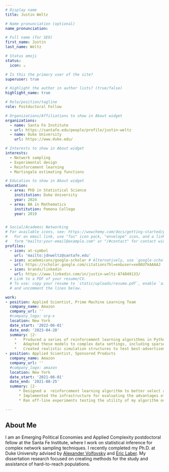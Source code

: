```yaml
---
# Display name
title: Justin Weltz

# Name pronunciation (optional)
name_pronunciation:

# Full name (for SEO)
first_name: Justin
last_name: Weltz

# Status emoji
status:
  icon: ☕️

# Is this the primary user of the site?
superuser: true

# Highlight the author in author lists? (true/false)
highlight_name: true

# Role/position/tagline
role: Postdoctoral Fellow

# Organizations/Affiliations to show in About widget
organizations:
  - name: Santa Fe Institute
  - url: https://santafe.edu/people/profile/justin-weltz
  - name: Duke University
    url: https://www.duke.edu/

# Interests to show in About widget
interests:
  - Network sampling
  - Experimental design
  - Reinforcement learning
  - Martingale estimating functions

# Education to show in About widget
education:
  - area: PhD in Statistical Science
    institution: Duke University
    year: 2024
  - area: BA in Mathematics
    institution: Pomona College
    year: 2019


# Social/Academic Networking
# For available icons, see: https://wowchemy.com/docs/getting-started/page-builder/#icons
#   For an email link, use "fas" icon pack, "envelope" icon, and a link in the
#   form "mailto:your-email@example.com" or "/#contact" for contact widget.
profiles:
  - icon: at-symbol
    url: 'mailto:jdnweltz@santafe.edu'
  - icon: academicons/google-scholar # Alternatively, use `google-scholar` icon from `ai` icon pack
    url: https://scholar.google.com/citations?hl=en&user=xe86U7kAAAAJ
  - icon: brands/linkedin
    url: https://www.linkedin.com/in/justin-weltz-874849133/
  # Link to a PDF of your resume/CV.
  # To use: copy your resume to `static/uploads/resume.pdf`, enable `ai` icons in `params.yaml`,
  # and uncomment the lines below.

work:
- position: Applied Scientist, Prime Machine Learning Team
  company_name: Amazon
  company_url: ''
  #company_logo: org-x
  location: New York
  date_start: '2022-06-01'
  date_end: '2023-04-28'
  summary: |2-
    *	Produced a series of reinforcement learning algorithms in Python to efficiently identify the optimal characteristics of prime membership advertisements through strategic sequential testing
    *	Adapted these models to complex data settings, including sparse signals and heteroskedastic noise
    *	Created realistic simulation structures to test best-advertisement identification algorithms (“best-arm identification” in the multi-armed bandit literature) against A/B testing and other competitors in high-dimensional data contexts
- position: Applied Scientist, Sponsored Products
  company_name: Amazon
  company_url: ''
  #company_logo: amazon
  location: New York
  date_start: '2021-06-01'
  date_end: '2021-08-25'
  summary: |2-
      * Designed a  reinforcement learning algorithm to better select advertisements sourced by a variety of machine learning algorithms using query features and partially observed customer behavior signals
      * Implemented the infrastructure for evaluating the advantages of modifications to advertisement sourcing algorithms on downstream outcomes in Spark
      * Ran off-line experiments testing the utility of my algorithm over a week of Amazon search query traffic and found that it was consistently capturing more than 3% of the high-quality ads missed by the current method

---
```


## About Me

I am an Emerging Political Economies and Applied Complexity postdoctoral fellow at the Santa Fe Institute, where I work on statistical inference for complex network sampling techniques. I recently completed my Ph.D. at Duke University advised by [Alexander Volfovsky](https://volfovsky.github.io/) and [Eric Laber](https://www.laber-labs.com/). My dissertation research focused on creating methods for the study and assistance of hard-to-reach populations.